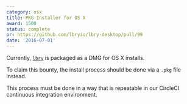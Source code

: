 ```yaml
---
category: osx
title: PKG Installer for OS X
award: 1500
status: complete
pr: https://github.com/lbryio/lbry-desktop/pull/99
date: '2016-07-01'
---
```


Currently, [`lbry`](https://github.com/lbryio/lbry) is packaged as a DMG for OS X installs.

To claim this bounty, the install process should be done via a `.pkg` file instead.

This process must be done in a way that is repeatable in our CircleCI continuous integration environment.
